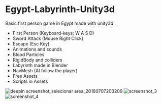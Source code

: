 # Egypt-Labyrinth-Unity3d

Basic first person game in Egypt made with unity3d. 

- First Person (Keyboard-keys: W A S D)  
- Sword Attack (Mouse Right Click) 
- Escape (Esc Key)
- Animations and sounds
- Blood Particles
- RigidBody and colliders
- Labyrinth made in Blender
- NavMesh (AI follow the player)
- Free Assets 
- Scripts in Assets

![deepin screenshot_selecionar area_20180707203209](https://user-images.githubusercontent.com/21102697/42414228-2695a576-8220-11e8-852e-73ab1c5d2b62.png)
![screenshot_3](https://user-images.githubusercontent.com/21102697/42581627-23542fa6-8525-11e8-8628-780a3f8c7744.png)
![screenshot_4](https://user-images.githubusercontent.com/21102697/42581628-23aeb57a-8525-11e8-8159-554473112555.png)




